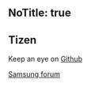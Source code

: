 NoTitle: true
---
## Tizen

Keep an eye on [Github](https://github.com/reactiveui/ReactiveUI/pull/1387)

[Samsung forum](https://developer.samsung.com/forum/en)
